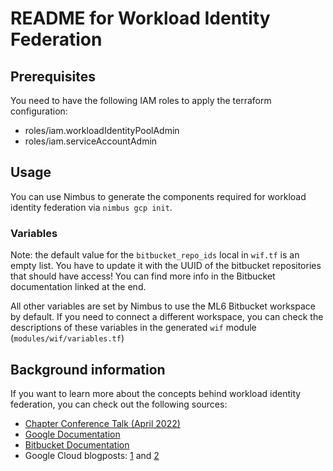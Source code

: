 
# README for Workload Identity Federation

## Prerequisites

You need to have the following IAM roles to apply the terraform configuration:

- roles/iam.workloadIdentityPoolAdmin
- roles/iam.serviceAccountAdmin

## Usage

You can use Nimbus to generate the components required for workload identity federation via `nimbus gcp init`.

### Variables

Note: the default value for the `bitbucket_repo_ids` local in `wif.tf` is an empty list.
You have to update it with the UUID of the bitbucket repositories that should have
access!
You can find more info in the Bitbucket documentation linked at the end.

All other variables are set by Nimbus to use the ML6 Bitbucket workspace by default. If you need to connect a different 
workspace, you can check the descriptions of these variables in the generated `wif` module (`modules/wif/variables.tf`)

## Background information

If you want to learn more about the concepts behind workload identity federation, you can check out the following sources:

- [Chapter Conference Talk (April 2022)](https://docs.google.com/presentation/d/1liJi-QdurS1cJ2W57CYy0kbbSLx5GR8YlQPDJXcy3cw/edit?usp=sharing)
- [Google Documentation](https://cloud.google.com/iam/docs/workload-identity-federation)
- [Bitbucket Documentation](https://support.atlassian.com/bitbucket-cloud/docs/integrate-pipelines-with-resource-servers-using-oidc/)
- Google Cloud blogposts: [1](https://cloud.google.com/blog/products/identity-security/enable-keyless-access-to-gcp-with-workload-identity-federation) and [2](https://cloud.google.com/blog/products/identity-security/enabling-keyless-authentication-from-github-actions)

